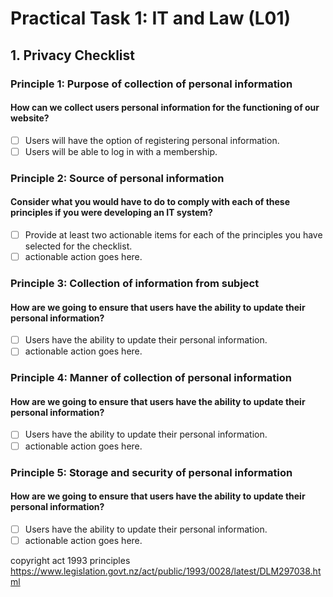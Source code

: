 # Practical Task 1: IT and Law (L01)

## 1. Privacy Checklist

### Principle 1: Purpose of collection of personal information

#### How can we collect users personal information for the functioning of our website?
- [ ] Users will have the option of registering personal information.
- [ ] Users will be able to log in with a membership.

### Principle 2: Source of personal information

#### Consider what you would have to do to comply with each of these principles if you were developing an IT system?
- [ ] Provide at least two actionable items for each of the principles you have selected for the checklist.
- [ ] actionable action goes here.

### Principle 3: Collection of information from subject
 
#### How are we going to ensure that users have the ability to update their personal information? <!-- example of what I need to do to comply-->
 - [ ] Users have the ability to update their personal information. <!-- example of actionable item-->
- [ ] actionable action goes here.

### Principle 4: Manner of collection of personal information

#### How are we going to ensure that users have the ability to update their personal information? <!-- example of what I need to do to comply-->
 - [ ] Users have the ability to update their personal information. <!-- example of actionable item-->
- [ ] actionable action goes here.

### Principle 5: Storage and security of personal information

#### How are we going to ensure that users have the ability to update their personal information? <!-- example of what I need to do to comply-->
 - [ ] Users have the ability to update their personal information. <!-- example of actionable item-->
- [ ] actionable action goes here.

copyright act 1993 principles
https://www.legislation.govt.nz/act/public/1993/0028/latest/DLM297038.html
